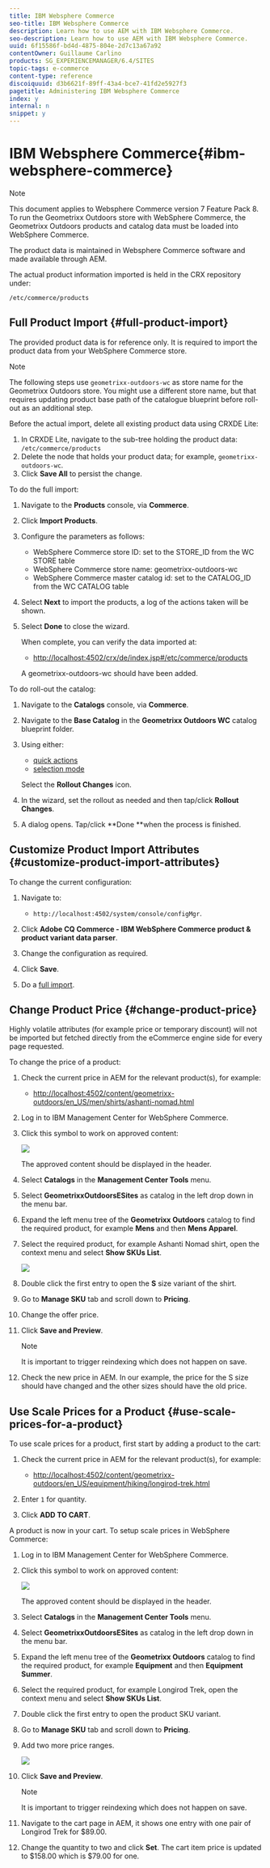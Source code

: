 ```yaml
---
title: IBM Websphere Commerce
seo-title: IBM Websphere Commerce
description: Learn how to use AEM with IBM Websphere Commerce.
seo-description: Learn how to use AEM with IBM Websphere Commerce.
uuid: 6f15586f-bd4d-4875-804e-2d7c13a67a92
contentOwner: Guillaume Carlino
products: SG_EXPERIENCEMANAGER/6.4/SITES
topic-tags: e-commerce
content-type: reference
discoiquuid: d3b6621f-89ff-43a4-bce7-41fd2e5927f3
pagetitle: Administering IBM Websphere Commerce
index: y
internal: n
snippet: y
---
```


# IBM Websphere Commerce{#ibm-websphere-commerce}

>[!NOTE]
>
>This document applies to Websphere Commerce version 7 Feature Pack 8.  
>To run the Geometrixx Outdoors store with WebSphere Commerce, the Geometrixx Outdoors products and catalog data must be loaded into WebSphere Commerce.

The product data is maintained in Websphere Commerce software and made available through AEM.

The actual product information imported is held in the CRX repository under:

`/etc/commerce/products`

## Full Product Import {#full-product-import}

The provided product data is for reference only. It is required to import the product data from your WebSphere Commerce store.

>[!NOTE]
>
>The following steps use `geometrixx-outdoors-wc` as store name for the Geometrixx Outdoors store. You might use a different store name, but that requires updating product base path of the catalogue blueprint before roll-out as an additional step.

Before the actual import, delete all existing product data using CRXDE Lite:

1. In CRXDE Lite, navigate to the sub-tree holding the product data:  
   `/etc/commerce/products`
1. Delete the node that holds your product data; for example, `geometrixx-outdoors-wc`.
1. Click **Save All** to persist the change.

To do the full import:

1. Navigate to the **Products** console, via **Commerce**.
1. Click **Import Products**.
1. Configure the parameters as follows:

    * WebSphere Commerce store ID: set to the STORE_ID from the WC STORE table
    * WebSphere Commerce store name: geometrixx-outdoors-wc
    * WebSphere Commerce master catalog id: set to the CATALOG_ID from the WC CATALOG table

1. Select **Next** to import the products, a log of the actions taken will be shown.
1. Select **Done** to close the wizard.

   When complete, you can verify the data imported at:

    * [http://localhost:4502/crx/de/index.jsp#/etc/commerce/products](http://localhost:4502/crx/de/index.jsp#/etc/commerce/products)

   A geometrixx-outdoors-wc should have been added.

To do roll-out the catalog:

1. Navigate to the **Catalogs** console, via **Commerce**.
1. Navigate to the **Base Catalog** in the **Geometrixx Outdoors WC** catalog blueprint folder.

1. Using either:

    * [quick actions](../../../sites/authoring/using/basic-handling.md#quickactions)
    * [selection mode](../../../sites/authoring/using/basic-handling.md#navigatingandselectionmode)

   Select the **Rollout Changes** icon.

1. In the wizard, set the rollout as needed and then tap/click **Rollout Changes**.
1. A dialog opens. Tap/click **Done **when the process is finished.

## Customize Product Import Attributes {#customize-product-import-attributes}

To change the current configuration:

1. Navigate to:

    * `http://localhost:4502/system/console/configMgr`.

1. Click **Adobe CQ Commerce - IBM WebSphere Commerce product & product variant data parser**.
1. Change the configuration as required.
1. Click **Save**.
1. Do a [full import](#fullproductimport).

## Change Product Price {#change-product-price}

Highly volatile attributes (for example price or temporary discount) will not be imported but fetched directly from the eCommerce engine side for every page requested.

To change the price of a product:

1. Check the current price in AEM for the relevant product(s), for example:

    * [http://localhost:4502/content/geometrixx-outdoors/en_US/men/shirts/ashanti-nomad.html](http://localhost:4502/content/geometrixx-outdoors/en_US/men/shirts/ashanti-nomad.html)

1. Log in to IBM Management Center for WebSphere Commerce.
1. Click this symbol to work on approved content:

   ![](assets/chlimage_1-47.jpeg)

   The approved content should be displayed in the header.

1. Select **Catalogs** in the **Management Center Tools** menu.
1. Select **GeometrixxOutdoorsESites** as catalog in the left drop down in the menu bar.
1. Expand the left menu tree of the **Geometrixx Outdoors** catalog to find the required product, for example **Mens** and then **Mens Apparel**.
1. Select the required product, for example Ashanti Nomad shirt, open the context menu and select **Show SKUs List**.

   ![](assets/chlimage_1-357.png)

1. Double click the first entry to open the **S** size variant of the shirt.
1. Go to **Manage SKU** tab and scroll down to **Pricing**.
1. Change the offer price.
1. Click **Save and Preview**.

   >[!NOTE]
   >
   >It is important to trigger reindexing which does not happen on save.

1. Check the new price in AEM. In our example, the price for the S size should have changed and the other sizes should have the old price.

## Use Scale Prices for a Product {#use-scale-prices-for-a-product}

To use scale prices for a product, first start by adding a product to the cart:

1. Check the current price in AEM for the relevant product(s), for example:

    * [http://localhost:4502/content/geometrixx-outdoors/en_US/equipment/hiking/longirod-trek.html](http://localhost:4502/content/geometrixx-outdoors/en_US/equipment/hiking/longirod-trek.html)

1. Enter `1` for quantity.
1. Click **ADD TO CART**.

A product is now in your cart. To setup scale prices in WebSphere Commerce:

1. Log in to IBM Management Center for WebSphere Commerce.
1. Click this symbol to work on approved content:

   ![](assets/chlimage_1-48.jpeg)

   The approved content should be displayed in the header.

1. Select **Catalogs** in the **Management Center Tools** menu.
1. Select **GeometrixxOutdoorsESites** as catalog in the left drop down in the menu bar.
1. Expand the left menu tree of the **Geometrixx Outdoors** catalog to find the required product, for example **Equipment** and then **Equipment Summer**.
1. Select the required product, for example Longirod Trek, open the context menu and select **Show SKUs List**.
1. Double click the first entry to open the product SKU variant.
1. Go to **Manage SKU** tab and scroll down to **Pricing**.
1. Add two more price ranges.

   ![](assets/chlimage_1-49.jpeg)

1. Click **Save and Preview**.

   >[!NOTE]
   >
   >It is important to trigger reindexing which does not happen on save.

1. Navigate to the cart page in AEM, it shows one entry with one pair of Longirod Trek for $89.00.
1. Change the quantity to two and click **Set**. The cart item price is updated to $158.00 which is $79.00 for one.


